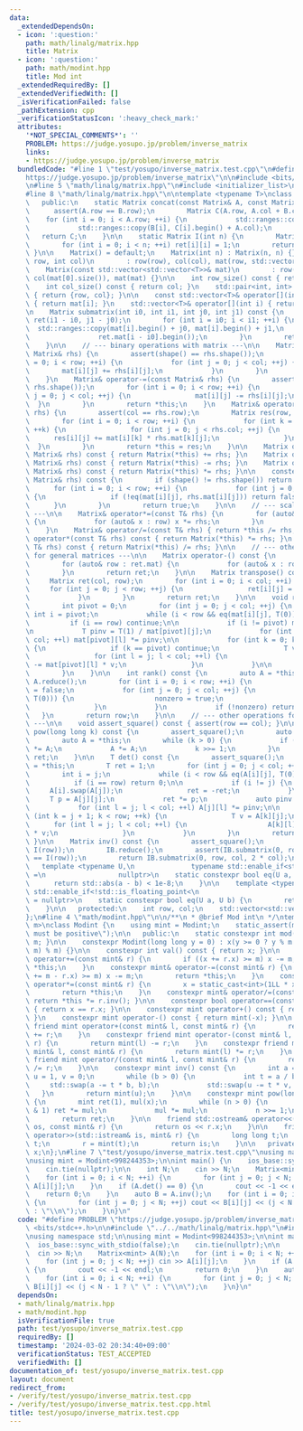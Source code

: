 ```yaml
---
data:
  _extendedDependsOn:
  - icon: ':question:'
    path: math/linalg/matrix.hpp
    title: Matrix
  - icon: ':question:'
    path: math/modint.hpp
    title: Mod int
  _extendedRequiredBy: []
  _extendedVerifiedWith: []
  _isVerificationFailed: false
  _pathExtension: cpp
  _verificationStatusIcon: ':heavy_check_mark:'
  attributes:
    '*NOT_SPECIAL_COMMENTS*': ''
    PROBLEM: https://judge.yosupo.jp/problem/inverse_matrix
    links:
    - https://judge.yosupo.jp/problem/inverse_matrix
  bundledCode: "#line 1 \"test/yosupo/inverse_matrix.test.cpp\"\n#define PROBLEM \"\
    https://judge.yosupo.jp/problem/inverse_matrix\"\n\n#include <bits/stdc++.h>\n\
    \n#line 5 \"math/linalg/matrix.hpp\"\n#include <initializer_list>\n#include <type_traits>\n\
    #line 8 \"math/linalg/matrix.hpp\"\n\ntemplate <typename T>\nclass Matrix {\n\
    \   public:\n    static Matrix concat(const Matrix& A, const Matrix& B) {\n  \
    \      assert(A.row == B.row);\n        Matrix C(A.row, A.col + B.col);\n    \
    \    for (int i = 0; i < A.row; ++i) {\n            std::ranges::copy(A[i], C[i].begin());\n\
    \            std::ranges::copy(B[i], C[i].begin() + A.col);\n        }\n     \
    \   return C;\n    }\n\n    static Matrix I(int n) {\n        Matrix ret(n);\n\
    \        for (int i = 0; i < n; ++i) ret[i][i] = 1;\n        return ret;\n   \
    \ }\n\n    Matrix() = default;\n    Matrix(int n) : Matrix(n, n) {}\n    Matrix(int\
    \ row, int col)\n        : row(row), col(col), mat(row, std::vector<T>(col)) {}\n\
    \    Matrix(const std::vector<std::vector<T>>& mat)\n        : row(mat.size()),\
    \ col(mat[0].size()), mat(mat) {}\n\n    int row_size() const { return row; }\n\
    \    int col_size() const { return col; }\n    std::pair<int, int> shape() const\
    \ { return {row, col}; }\n\n    const std::vector<T>& operator[](int i) const\
    \ { return mat[i]; }\n    std::vector<T>& operator[](int i) { return mat[i]; }\n\
    \n    Matrix submatrix(int i0, int i1, int j0, int j1) const {\n        Matrix\
    \ ret(i1 - i0, j1 - j0);\n        for (int i = i0; i < i1; ++i) {\n          \
    \  std::ranges::copy(mat[i].begin() + j0, mat[i].begin() + j1,\n             \
    \                 ret.mat[i - i0].begin());\n        }\n        return ret;\n\
    \    }\n\n    // --- binary operations with matrix ---\n\n    Matrix& operator+=(const\
    \ Matrix& rhs) {\n        assert(shape() == rhs.shape());\n        for (int i\
    \ = 0; i < row; ++i) {\n            for (int j = 0; j < col; ++j) {\n        \
    \        mat[i][j] += rhs[i][j];\n            }\n        }\n        return *this;\n\
    \    }\n    Matrix& operator-=(const Matrix& rhs) {\n        assert(shape() ==\
    \ rhs.shape());\n        for (int i = 0; i < row; ++i) {\n            for (int\
    \ j = 0; j < col; ++j) {\n                mat[i][j] -= rhs[i][j];\n          \
    \  }\n        }\n        return *this;\n    }\n    Matrix& operator*=(const Matrix&\
    \ rhs) {\n        assert(col == rhs.row);\n        Matrix res(row, rhs.col);\n\
    \        for (int i = 0; i < row; ++i) {\n            for (int k = 0; k < col;\
    \ ++k) {\n                for (int j = 0; j < rhs.col; ++j) {\n              \
    \      res[i][j] += mat[i][k] * rhs.mat[k][j];\n                }\n          \
    \  }\n        }\n        return *this = res;\n    }\n\n    Matrix operator+(const\
    \ Matrix& rhs) const { return Matrix(*this) += rhs; }\n    Matrix operator-(const\
    \ Matrix& rhs) const { return Matrix(*this) -= rhs; }\n    Matrix operator*(const\
    \ Matrix& rhs) const { return Matrix(*this) *= rhs; }\n\n    constexpr bool operator==(const\
    \ Matrix& rhs) const {\n        if (shape() != rhs.shape()) return false;\n  \
    \      for (int i = 0; i < row; ++i) {\n            for (int j = 0; j < col; ++j)\
    \ {\n                if (!eq(mat[i][j], rhs.mat[i][j])) return false;\n      \
    \      }\n        }\n        return true;\n    }\n\n    // --- scalar multiplication\
    \ ---\n\n    Matrix& operator*=(const T& rhs) {\n        for (auto& row : mat)\
    \ {\n            for (auto& x : row) x *= rhs;\n        }\n        return *this;\n\
    \    }\n    Matrix& operator/=(const T& rhs) { return *this /= rhs; }\n\n    Matrix\
    \ operator*(const T& rhs) const { return Matrix(*this) *= rhs; }\n    Matrix operator/(const\
    \ T& rhs) const { return Matrix(*this) /= rhs; }\n\n    // --- other operations\
    \ for general matrices ---\n\n    Matrix operator-() const {\n        Matrix ret(*this);\n\
    \        for (auto& row : ret.mat) {\n            for (auto& x : row) x = -x;\n\
    \        }\n        return ret;\n    }\n\n    Matrix transpose() const {\n   \
    \     Matrix ret(col, row);\n        for (int i = 0; i < col; ++i) {\n       \
    \     for (int j = 0; j < row; ++j) {\n                ret[i][j] = mat[j][i];\n\
    \            }\n        }\n        return ret;\n    }\n\n    void reduce() {\n\
    \        int pivot = 0;\n        for (int j = 0; j < col; ++j) {\n           \
    \ int i = pivot;\n            while (i < row && eq(mat[i][j], T(0))) ++i;\n  \
    \          if (i == row) continue;\n\n            if (i != pivot) mat[i].swap(mat[pivot]);\n\
    \n            T pinv = T(1) / mat[pivot][j];\n            for (int l = j; l <\
    \ col; ++l) mat[pivot][l] *= pinv;\n\n            for (int k = 0; k < row; ++k)\
    \ {\n                if (k == pivot) continue;\n                T v = mat[k][j];\n\
    \                for (int l = j; l < col; ++l) {\n                    mat[k][l]\
    \ -= mat[pivot][l] * v;\n                }\n            }\n\n            ++pivot;\n\
    \        }\n    }\n\n    int rank() const {\n        auto A = *this;\n       \
    \ A.reduce();\n        for (int i = 0; i < row; ++i) {\n            bool nonzero\
    \ = false;\n            for (int j = 0; j < col; ++j) {\n                if (!eq(A[i][j],\
    \ T(0))) {\n                    nonzero = true;\n                    break;\n\
    \                }\n            }\n            if (!nonzero) return i;\n     \
    \   }\n        return row;\n    }\n\n    // --- other operations for square matrices\
    \ ---\n\n    void assert_square() const { assert(row == col); }\n\n    Matrix\
    \ pow(long long k) const {\n        assert_square();\n        auto ret = I(row);\n\
    \        auto A = *this;\n        while (k > 0) {\n            if (k & 1) ret\
    \ *= A;\n            A *= A;\n            k >>= 1;\n        }\n        return\
    \ ret;\n    }\n\n    T det() const {\n        assert_square();\n        auto A\
    \ = *this;\n        T ret = 1;\n        for (int j = 0; j < col; ++j) {\n    \
    \        int i = j;\n            while (i < row && eq(A[i][j], T(0))) ++i;\n \
    \           if (i == row) return 0;\n\n            if (i != j) {\n           \
    \     A[i].swap(A[j]);\n                ret = -ret;\n            }\n\n       \
    \     T p = A[j][j];\n            ret *= p;\n            auto pinv = T(1) / p;\n\
    \            for (int l = j; l < col; ++l) A[j][l] *= pinv;\n\n            for\
    \ (int k = j + 1; k < row; ++k) {\n                T v = A[k][j];\n          \
    \      for (int l = j; l < col; ++l) {\n                    A[k][l] -= A[j][l]\
    \ * v;\n                }\n            }\n        }\n        return ret;\n   \
    \ }\n\n    Matrix inv() const {\n        assert_square();\n        auto IB = concat(*this,\
    \ I(row));\n        IB.reduce();\n        assert(IB.submatrix(0, row, 0, col)\
    \ == I(row));\n        return IB.submatrix(0, row, col, 2 * col);\n    }\n\n \
    \   template <typename U,\n              typename std::enable_if<std::is_floating_point<U>::value>::type*\
    \ =\n                  nullptr>\n    static constexpr bool eq(U a, U b) {\n  \
    \      return std::abs(a - b) < 1e-8;\n    }\n\n    template <typename U, typename\
    \ std::enable_if<!std::is_floating_point<\n                              U>::value>::type*\
    \ = nullptr>\n    static constexpr bool eq(U a, U b) {\n        return a == b;\n\
    \    }\n\n   protected:\n    int row, col;\n    std::vector<std::vector<T>> mat;\n\
    };\n#line 4 \"math/modint.hpp\"\n\n/**\n * @brief Mod int\n */\ntemplate <int\
    \ m>\nclass Modint {\n    using mint = Modint;\n    static_assert(m > 0, \"Modulus\
    \ must be positive\");\n\n   public:\n    static constexpr int mod() { return\
    \ m; }\n\n    constexpr Modint(long long y = 0) : x(y >= 0 ? y % m : (y % m +\
    \ m) % m) {}\n\n    constexpr int val() const { return x; }\n\n    constexpr mint&\
    \ operator+=(const mint& r) {\n        if ((x += r.x) >= m) x -= m;\n        return\
    \ *this;\n    }\n    constexpr mint& operator-=(const mint& r) {\n        if ((x\
    \ += m - r.x) >= m) x -= m;\n        return *this;\n    }\n    constexpr mint&\
    \ operator*=(const mint& r) {\n        x = static_cast<int>(1LL * x * r.x % m);\n\
    \        return *this;\n    }\n    constexpr mint& operator/=(const mint& r) {\
    \ return *this *= r.inv(); }\n\n    constexpr bool operator==(const mint& r) const\
    \ { return x == r.x; }\n\n    constexpr mint operator+() const { return *this;\
    \ }\n    constexpr mint operator-() const { return mint(-x); }\n\n    constexpr\
    \ friend mint operator+(const mint& l, const mint& r) {\n        return mint(l)\
    \ += r;\n    }\n    constexpr friend mint operator-(const mint& l, const mint&\
    \ r) {\n        return mint(l) -= r;\n    }\n    constexpr friend mint operator*(const\
    \ mint& l, const mint& r) {\n        return mint(l) *= r;\n    }\n    constexpr\
    \ friend mint operator/(const mint& l, const mint& r) {\n        return mint(l)\
    \ /= r;\n    }\n\n    constexpr mint inv() const {\n        int a = x, b = m,\
    \ u = 1, v = 0;\n        while (b > 0) {\n            int t = a / b;\n       \
    \     std::swap(a -= t * b, b);\n            std::swap(u -= t * v, v);\n     \
    \   }\n        return mint(u);\n    }\n\n    constexpr mint pow(long long n) const\
    \ {\n        mint ret(1), mul(x);\n        while (n > 0) {\n            if (n\
    \ & 1) ret *= mul;\n            mul *= mul;\n            n >>= 1;\n        }\n\
    \        return ret;\n    }\n\n    friend std::ostream& operator<<(std::ostream&\
    \ os, const mint& r) {\n        return os << r.x;\n    }\n\n    friend std::istream&\
    \ operator>>(std::istream& is, mint& r) {\n        long long t;\n        is >>\
    \ t;\n        r = mint(t);\n        return is;\n    }\n\n   private:\n    int\
    \ x;\n};\n#line 7 \"test/yosupo/inverse_matrix.test.cpp\"\nusing namespace std;\n\
    \nusing mint = Modint<998244353>;\n\nint main() {\n    ios_base::sync_with_stdio(false);\n\
    \    cin.tie(nullptr);\n\n    int N;\n    cin >> N;\n    Matrix<mint> A(N);\n\
    \    for (int i = 0; i < N; ++i) {\n        for (int j = 0; j < N; ++j) cin >>\
    \ A[i][j];\n    }\n    if (A.det() == 0) {\n        cout << -1 << endl;\n    \
    \    return 0;\n    }\n    auto B = A.inv();\n    for (int i = 0; i < N; ++i)\
    \ {\n        for (int j = 0; j < N; ++j) cout << B[i][j] << (j < N - 1 ? \" \"\
    \ : \"\\n\");\n    }\n}\n"
  code: "#define PROBLEM \"https://judge.yosupo.jp/problem/inverse_matrix\"\n\n#include\
    \ <bits/stdc++.h>\n\n#include \"../../math/linalg/matrix.hpp\"\n#include \"../../math/modint.hpp\"\
    \nusing namespace std;\n\nusing mint = Modint<998244353>;\n\nint main() {\n  \
    \  ios_base::sync_with_stdio(false);\n    cin.tie(nullptr);\n\n    int N;\n  \
    \  cin >> N;\n    Matrix<mint> A(N);\n    for (int i = 0; i < N; ++i) {\n    \
    \    for (int j = 0; j < N; ++j) cin >> A[i][j];\n    }\n    if (A.det() == 0)\
    \ {\n        cout << -1 << endl;\n        return 0;\n    }\n    auto B = A.inv();\n\
    \    for (int i = 0; i < N; ++i) {\n        for (int j = 0; j < N; ++j) cout <<\
    \ B[i][j] << (j < N - 1 ? \" \" : \"\\n\");\n    }\n}\n"
  dependsOn:
  - math/linalg/matrix.hpp
  - math/modint.hpp
  isVerificationFile: true
  path: test/yosupo/inverse_matrix.test.cpp
  requiredBy: []
  timestamp: '2024-03-02 20:34:40+09:00'
  verificationStatus: TEST_ACCEPTED
  verifiedWith: []
documentation_of: test/yosupo/inverse_matrix.test.cpp
layout: document
redirect_from:
- /verify/test/yosupo/inverse_matrix.test.cpp
- /verify/test/yosupo/inverse_matrix.test.cpp.html
title: test/yosupo/inverse_matrix.test.cpp
---
```

